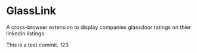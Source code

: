 # GlassLink

A cross-browser extension to display companies glassdoor ratings on thier linkedin listings

This is a test commit.
123
